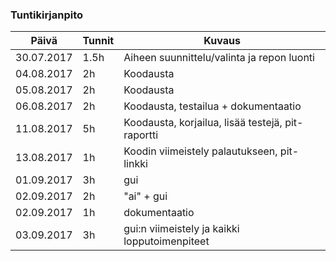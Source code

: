 ### Tuntikirjanpito
Päivä | Tunnit | Kuvaus
----- | ------ | ------
30.07.2017 | 1.5h | Aiheen suunnittelu/valinta ja repon luonti
04.08.2017 | 2h | Koodausta
05.08.2017 | 2h | Koodausta
06.08.2017 | 2h | Koodausta, testailua + dokumentaatio
11.08.2017 | 5h | Koodausta, korjailua, lisää testejä, pit-raportti
13.08.2017 | 1h | Koodin viimeistely palautukseen, pit-linkki
01.09.2017 | 3h | gui
02.09.2017 | 2h | "ai" + gui
02.09.2017 | 1h | dokumentaatio
03.09.2017 | 3h | gui:n viimeistely ja kaikki lopputoimenpiteet
